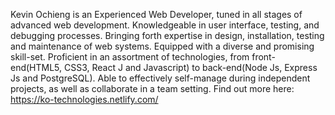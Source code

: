 Kevin Ochieng is an Experienced Web Developer, tuned in all stages of advanced web development. Knowledgeable in user interface, testing, and debugging processes. Bringing forth expertise in design, installation, testing and maintenance of web systems. Equipped with a diverse and promising skill-set. Proficient in an assortment of technologies, from front-end(HTML5, CSS3, React J and Javascript) to back-end(Node Js, Express Js and PostgreSQL). Able to effectively self-manage during independent projects, as well as collaborate in a team setting. Find out more here: https://ko-technologies.netlify.com/

